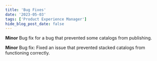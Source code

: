 ```yaml
---
title: 'Bug Fixes'
date: '2023-05-03'
tags: ['Product Experience Manager']
hide_blog_post_date: false
---
```

**Minor**
Bug fix for a bug that prevented some catalogs from publishing.

**Minor**
Bug fix: Fixed an issue that prevented stacked catalogs from functioning correctly.
